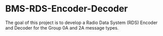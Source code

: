 # BMS-RDS-Encoder-Decoder
The goal of this project is to develop a Radio Data System (RDS) Encoder and Decoder for the Group 0A and 2A message types. 
